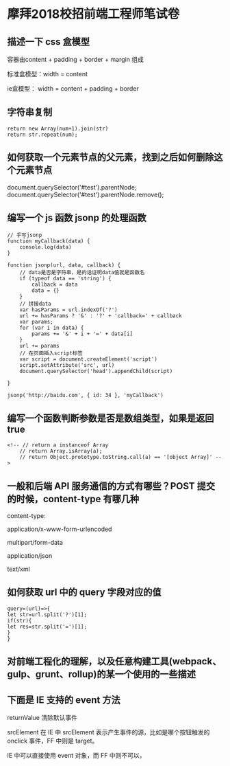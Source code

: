 # 摩拜2018校招前端工程师笔试卷

## 描述一下 css 盒模型

容器由content + padding + border + margin 组成

标准盒模型：width = content 

ie盒模型： width = content + padding + border

## 字符串复制

```
return new Array(num+1).join(str)
return str.repeat(num);
```

## 如何获取一个元素节点的父元素，找到之后如何删除这个元素节点

document.querySelector('#test').parentNode;
document.querySelector('#test').parentNode.remove();

## 编写一个 js 函数 jsonp 的处理函数

```
// 手写jsonp
function myCallback(data) {
    console.log(data)
}
 
function jsonp(url, data, callback) {
    // data是否是字符串，是的话证明data值就是函数名
    if (typeof data == 'string') {
        callback = data
        data = {}
    }
    // 拼接data
    var hasParams = url.indexOf('?')
    url += hasParams ? '&' : '?' + 'callback=' + callback
    var params;
    for (var i in data) {
        params += '&' + i + '=' + data[i]
    }
    url += params
    // 在页面插入script标签
    var script = document.createElement('script')
    script.setAttribute('src', url)
    document.querySelector('head').appendChild(script)
 
}
 
jsonp('http://baidu.com', { id: 34 }, 'myCallback')
```
## 编写一个函数判断参数是否是数组类型，如果是返回 true

```
<!-- // return a instanceof Array
    // return Array.isArray(a);
    // return Object.prototype.toString.call(a) == '[object Array]' -->
```

##  一般和后端 API 服务通信的方式有哪些？POST 提交的时候，content-type 有哪几种 

content-type:

application/x-www-form-urlencoded 

multipart/form-data

application/json

text/xml 

## 如何获取 url 中的 query 字段对应的值 

```
query=(url)=>{
let str=url.split('?')[1];
if(str){
let res=str.split('=')[1];
}
}

```
## 对前端工程化的理解，以及任意构建工具(webpack、gulp、grunt、rollup)的某一个使用的一些描述

## 下面是 IE 支持的 event 方法 

returnValue 清除默认事件

srcElement 在 IE 中 srcElement 表示产生事件的源，比如是哪个按钮触发的 onclick 事件，FF 中则是 target。

IE 中可以直接使用 event 对象，而 FF 中则不可以，